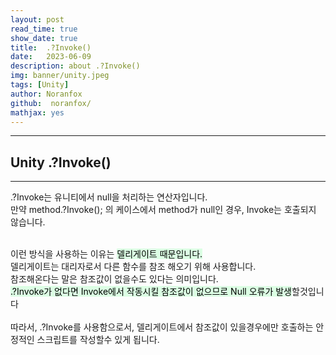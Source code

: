 ```yaml
---
layout: post
read_time: true
show_date: true
title:  .?Invoke()
date:   2023-06-09
description: about .?Invoke()
img: banner/unity.jpeg
tags: [Unity]
author: Noranfox
github:  noranfox/
mathjax: yes
---
```


---
## Unity .?Invoke()
---



.?Invoke는 유니티에서 null을 처리하는 연산자입니다.</br> 
만약 method.?Invoke(); 의 케이스에서 method가 null인 경우,
Invoke는 호출되지 않습니다. </br></br>

이런 방식을 사용하는 이유는 <mark style='background-color: #dcffe4'>델리게이트 때문입니다.</mark></br>
델리게이트는 대리자로서 다른 함수를 참조 해오기 위해 사용합니다.</br>
참조해온다는 말은 참조값이 없을수도 있다는 의미입니다.</br>
<mark style='background-color: #dcffe4'>.?Invoke가 없다면 Invoke에서 작동시킬 참조값이 없으므로 Null 오류가 발생</mark>할것입니다
</br></br>
따라서, .?Invoke를 사용함으로서, 델리게이트에서 참조값이 있을경우에만 호출하는
안정적인 스크립트를 작성할수 있게 됩니다.
